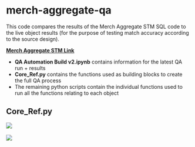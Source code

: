 # merch-aggregate-qa
This code compares the results of the Merch Aggregate STM SQL code to the live object results (for the purpose of testing match accuracy according to the source design).<br>

<b><a href="https://confluence.nike.com/pages/viewpage.action?spaceKey=IDP&title=Merch+Agg+-+STM">Merch Aggregate STM Link</a></b>

<ul>
  <li><b>QA Automation Build v2.ipynb</b> contains information for the latest QA run + results</li>
  <li><b>Core_Ref.py</b> contains the functions used as building blocks to create the full QA process</li>
  <li>The remaining python scripts contain the individual functions used to run all the functions relating to each object</li>
</ul>

<div>
  <h2>Core_Ref.py</h2>
  <img src="https://user-images.githubusercontent.com/114784931/215891083-f798bcac-5862-4eb8-a148-c5f6d8d3f2d9.JPG"/>
</div><br>

<div>
  <img src="https://user-images.githubusercontent.com/114784931/215544742-b0bb15c5-ee96-4113-aee6-24c963403f22.JPG"/>
</div>
